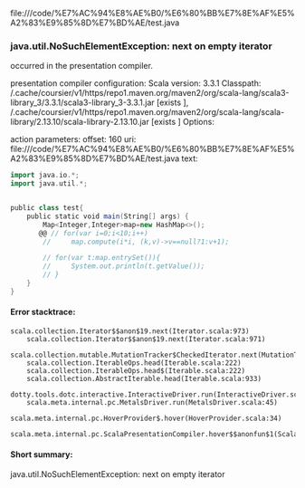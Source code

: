 file://<HOME>/code/%E7%AC%94%E8%AE%B0/%E6%80%BB%E7%8E%AF%E5%A2%83%E9%85%8D%E7%BD%AE/test.java
### java.util.NoSuchElementException: next on empty iterator

occurred in the presentation compiler.

presentation compiler configuration:
Scala version: 3.3.1
Classpath:
<HOME>/.cache/coursier/v1/https/repo1.maven.org/maven2/org/scala-lang/scala3-library_3/3.3.1/scala3-library_3-3.3.1.jar [exists ], <HOME>/.cache/coursier/v1/https/repo1.maven.org/maven2/org/scala-lang/scala-library/2.13.10/scala-library-2.13.10.jar [exists ]
Options:



action parameters:
offset: 160
uri: file://<HOME>/code/%E7%AC%94%E8%AE%B0/%E6%80%BB%E7%8E%AF%E5%A2%83%E9%85%8D%E7%BD%AE/test.java
text:
```scala
import java.io.*;
import java.util.*;


public class test{
    public static void main(String[] args) {
        Map<Integer,Integer>map=new HashMap<>();
       @@ // for(var i=0;i<10;i++)
        //     map.compute(i*i, (k,v)->v==null?1:v+1);

        // for(var t:map.entrySet()){
        //     System.out.println(t.getValue());
        // }
    }
}
```



#### Error stacktrace:

```
scala.collection.Iterator$$anon$19.next(Iterator.scala:973)
	scala.collection.Iterator$$anon$19.next(Iterator.scala:971)
	scala.collection.mutable.MutationTracker$CheckedIterator.next(MutationTracker.scala:76)
	scala.collection.IterableOps.head(Iterable.scala:222)
	scala.collection.IterableOps.head$(Iterable.scala:222)
	scala.collection.AbstractIterable.head(Iterable.scala:933)
	dotty.tools.dotc.interactive.InteractiveDriver.run(InteractiveDriver.scala:168)
	scala.meta.internal.pc.MetalsDriver.run(MetalsDriver.scala:45)
	scala.meta.internal.pc.HoverProvider$.hover(HoverProvider.scala:34)
	scala.meta.internal.pc.ScalaPresentationCompiler.hover$$anonfun$1(ScalaPresentationCompiler.scala:352)
```
#### Short summary: 

java.util.NoSuchElementException: next on empty iterator